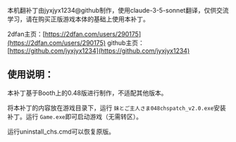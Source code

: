 本机翻补丁由jyxjyx1234@github制作，使用claude-3-5-sonnet翻译，仅供交流学习，请在购买正版游戏本体的基础上使用本补丁。

2dfan主页：[https://2dfan.com/users/290175](https://2dfan.com/users/290175)
github主页：[https://github.com/jyxjyx1234](https://github.com/jyxjyx1234)

## 使用说明：

本补丁基于Booth上的0.48版进行制作，不适配其他版本。

将本补丁的内容放在游戏目录下，运行 `妹とご主人さま048chspatch_v2.0.exe`安装补丁。运行 `Game.exe`即可启动游戏（无需转区）。

运行uninstall_chs.cmd可以恢复原版。
